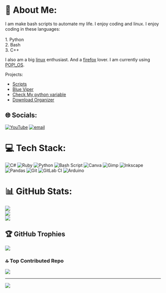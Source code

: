 # 💫 About Me:
I am make bash scripts to automate my life. I enjoy coding and linux. I enjoy coding in these languages:<br><br>1. Python<br>2. Bash<br>3. C++

I also am a big [linux](https://github.com/torvalds/linux) enthusiast. And a [firefox](https://github.com/mozilla) lover. I am currently using [POP!_OS](https://github.com/pop-os). 

Projects:
* [Scripts](https://github.com/vortexviking/scripts)
* [Blue Viper](https://github.com/VortexViking/Blue-Viper)
* [Check My python variable](https://github.com/vortexviking/check-my-python-variable)
* [Download Organizer](https://github.com/vortexviking/download-organizer)


## 🌐 Socials:
[![YouTube](https://img.shields.io/badge/YouTube-%23FF0000.svg?logo=YouTube&logoColor=white)](https://youtube.com/@IamVortexViking) [![email](https://img.shields.io/badge/Email-D14836?logo=gmail&logoColor=white)](mailto:techcityshow@gmail.com) 

# 💻 Tech Stack:
![C#](https://img.shields.io/badge/c%23-%23239120.svg?style=for-the-badge&logo=csharp&logoColor=white) ![Ruby](https://img.shields.io/badge/ruby-%23CC342D.svg?style=for-the-badge&logo=ruby&logoColor=white) ![Python](https://img.shields.io/badge/python-3670A0?style=for-the-badge&logo=python&logoColor=ffdd54) ![Bash Script](https://img.shields.io/badge/bash_script-%23121011.svg?style=for-the-badge&logo=gnu-bash&logoColor=white) ![Canva](https://img.shields.io/badge/Canva-%2300C4CC.svg?style=for-the-badge&logo=Canva&logoColor=white) ![Gimp](https://img.shields.io/badge/Gimp-657D8B?style=for-the-badge&logo=gimp&logoColor=FFFFFF) ![Inkscape](https://img.shields.io/badge/Inkscape-e0e0e0?style=for-the-badge&logo=inkscape&logoColor=080A13) ![Pandas](https://img.shields.io/badge/pandas-%23150458.svg?style=for-the-badge&logo=pandas&logoColor=white) ![Git](https://img.shields.io/badge/git-%23F05033.svg?style=for-the-badge&logo=git&logoColor=white) ![GitLab CI](https://img.shields.io/badge/gitlab%20CI-%23181717.svg?style=for-the-badge&logo=gitlab&logoColor=white) ![Arduino](https://img.shields.io/badge/-Arduino-00979D?style=for-the-badge&logo=Arduino&logoColor=white)
# 📊 GitHub Stats:
![](https://github-readme-stats.vercel.app/api?username=VortexViking&theme=dark&hide_border=false&include_all_commits=false&count_private=false)<br/>
![](https://github-readme-streak-stats.herokuapp.com/?user=VortexViking&theme=dark&hide_border=false)<br/>
![](https://github-readme-stats.vercel.app/api/top-langs/?username=VortexViking&theme=dark&hide_border=false&include_all_commits=false&count_private=false&layout=compact)

## 🏆 GitHub Trophies
![](https://github-profile-trophy.vercel.app/?username=VortexViking&theme=radical&no-frame=false&no-bg=true&margin-w=4)

### 🔝 Top Contributed Repo
![](https://github-contributor-stats.vercel.app/api?username=VortexViking&limit=5&theme=dark&combine_all_yearly_contributions=true)

---
[![](https://visitcount.itsvg.in/api?id=VortexViking&icon=0&color=0)](https://visitcount.itsvg.in)

<!-- Proudly created with GPRM ( https://gprm.itsvg.in ) -->
